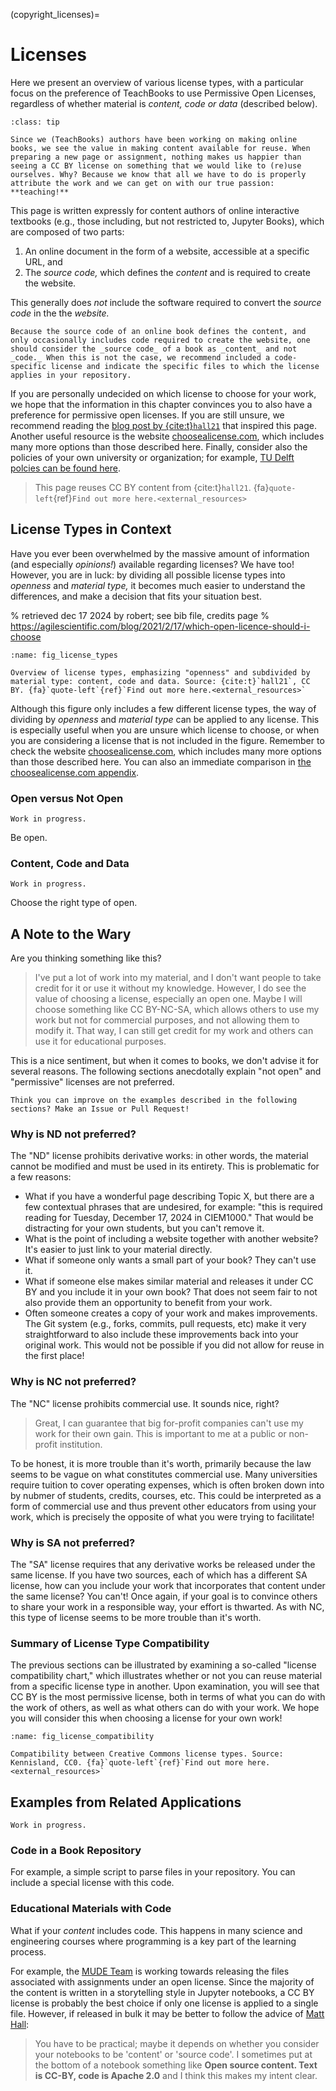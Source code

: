 (copyright_licenses)=
# Licenses

Here we present an overview of various license types, with a particular focus on the preference of TeachBooks to use Permissive Open Licenses, regardless of whether material is _content, code or data_ (described below). 

```{admonition} Why permissive open licenses?
:class: tip

Since we (TeachBooks) authors have been working on making online books, we see the value in making content available for reuse. When preparing a new page or assignment, nothing makes us happier than seeing a CC BY license on something that we would like to (re)use ourselves. Why? Because we know that all we have to do is properly attribute the work and we can get on with our true passion: **teaching!**
```

This page is written expressly for content authors of online interactive textbooks (e.g., those including, but not restricted to, Jupyter Books), which are composed of two parts:
1. An online document in the form of a website, accessible at a specific URL, and
2. The _source code,_ which defines the _content_ and is required to create the website.

This generally does _not_ include the software required to convert the _source code_ in the the _website._

```{note}
Because the source code of an online book defines the content, and only occasionally includes code required to create the website, one should consider the _source code_ of a book as _content_ and not _code._ When this is not the case, we recommend included a code-specific license and indicate the specific files to which the license applies in your repository.
```

If you are personally undecided on which license to choose for your work, we hope that the information in this chapter convinces you to also have a preference for permissive open licenses. If you are still unsure, we recommend reading the [blog post by {cite:t}`hall21`](https://agilescientific.com/blog/2021/2/17/which-open-licence-should-i-choose) that inspired this page. Another useful resource is the website [choosealicense.com](https://choosealicense.com/), which includes many more options than those described here. Finally, consider also the policies of your own university or organization; for example, [TU Delft polcies can be found here](https://www.tudelft.nl/en/library/support/library-for-researchers/publishing-outreach/open-access-policy-and-guidelines).

> This page reuses CC BY content from {cite:t}`hall21`. {fa}`quote-left`{ref}`Find out more here.<external_resources>`

## License Types in Context

Have you ever been overwhelmed by the massive amount of information (and especially _opinions!_) available regarding licenses? We have too! However, you are in luck: by dividing all possible license types into _openness_ and _material type,_ it becomes much easier to understand the differences, and make a decision that fits your situation best.

% retrieved dec 17 2024 by robert; see bib file, credits page
% https://agilescientific.com/blog/2021/2/17/which-open-licence-should-i-choose
```{figure} ./figures/open_licenses.png
:name: fig_license_types

Overview of license types, emphasizing "openness" and subdivided by material type: content, code and data. Source: {cite:t}`hall21`, CC BY. {fa}`quote-left`{ref}`Find out more here.<external_resources>`
```

Although this figure only includes a few different license types, the way of dividing by _openness_ and _material type_ can be applied to any license. This is especially useful when you are unsure which license to choose, or when you are considering a license that is not included in the figure. Remember to check the website [choosealicense.com](https://choosealicense.com/), which includes many more options than those described here. You can also an immediate comparison in [the choosealicense.com appendix](https://choosealicense.com/appendix/).

### Open versus Not Open

```{warning}
Work in progress.
```

Be open.

### Content, Code and Data

```{warning}
Work in progress.
```

Choose the right type of open.

## A Note to the Wary

Are you thinking something like this?

> I've put a lot of work into my material, and I don't want people to take credit for it or use it without my knowledge. However, I do see the value of choosing a license, especially an open one. Maybe I will choose something like CC BY-NC-SA, which allows others to use my work but not for commercial purposes, and not allowing them to modify it. That way, I can still get credit for my work and others can use it for educational purposes.

This is a nice sentiment, but when it comes to books, we don't advise it for several reasons. The following sections anecdotally explain "not open" and "permissive" licenses are not preferred.

```{note}
Think you can improve on the examples described in the following sections? Make an Issue or Pull Request!
```

### Why is ND not preferred?

The "ND" license prohibits derivative works: in other words, the material cannot be modified and must be used in its entirety. This is problematic for a few reasons:
- What if you have a wonderful page describing Topic X, but there are a few contextual phrases that are undesired, for example: "this is required reading for Tuesday, December 17, 2024 in CIEM1000." That would be distracting for your own students, but you can't remove it.
- What is the point of including a website together with another website? It's easier to just link to your material directly.
- What if someone only wants a small part of your book? They can't use it.
- What if someone else makes similar material and releases it under CC BY and you include it in your own book? That does not seem fair to not also provide them an opportunity to benefit from your work.
- Often someone creates a copy of your work and makes improvements. The Git system (e.g., forks, commits, pull requests, etc) make it very straightforward to also include these improvements back into your original work. This would not be possible if you did not allow for reuse in the first place! 

### Why is NC not preferred?

The "NC" license prohibits commercial use. It sounds nice, right?
> Great, I can guarantee that big for-profit companies can't use my work for their own gain. This is important to me at a public or non-profit institution.

To be honest, it is more trouble than it's worth, primarily because the law seems to be vague on what constitutes commercial use. Many universities require tuition to cover operating expenses, which is often broken down into by nubmer of students, credits, courses, etc. This could be interpreted as a form of commercial use and thus prevent other educators from using your work, which is precisely the opposite of what you were trying to facilitate!

### Why is SA not preferred?

The "SA" license requires that any derivative works be released under the same license. If you have two sources, each of which has a different SA license, how can you include your work that incorporates that content under the same license? You can't! Once again, if your goal is to convince others to share your work in a responsible way, your effort is thwarted. As with NC, this type of license seems to be more trouble than it's worth.

### Summary of License Type Compatibility

The previous sections can be illustrated by examining a so-called "license compatibility chart," which illustrates whether or not you can reuse material from a specific license type in another. Upon examination, you will see that CC BY is the most permissive license, both in terms of what you can do with the work of others, as well as what others can do with your work. We hope you will consider this when choosing a license for your own work!

```{figure} ./figures/1280px-CC_License_Compatibility_Chart.png
:name: fig_license_compatibility

Compatibility between Creative Commons license types. Source: Kennisland, CC0. {fa}`quote-left`{ref}`Find out more here.<external_resources>`
```

## Examples from Related Applications

```{warning}
Work in progress.
```

### Code in a Book Repository

For example, a simple script to parse files in your repository. You can include a special license with this code.

### Educational Materials with Code

What if your _content_ includes code. This happens in many science and engineering courses where programming is a key part of the learning process.

For example, the [MUDE Team](https://mude.citg.tudelft.nl) is working towards releasing the files associated with assignments under an open license. Since the majority of the content is written in a storytelling style in Jupyter notebooks, a CC BY license is probably the best choice if only one license is applied to a single file. However, if released in bulk it may be better to follow the advice of [Matt Hall](https://agilescientific.com/blog/2021/2/17/which-open-licence-should-i-choose):

> You have to be practical; maybe it depends on whether you consider your notebooks to be 'content' or 'source code'. I sometimes put at the bottom of a notebook something like **Open source content. Text is CC-BY, code is Apache 2.0** and I think this makes my intent clear.